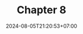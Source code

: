 ---
weight: 1600
title: "Chapter 8"
description: "Types, Declaration and Mutability"
icon: "article"
date: "2024-08-05T21:20:53+07:00"
lastmod: "2024-08-05T21:20:53+07:00"
draft: false
toc: true
---